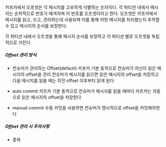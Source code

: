 
카프카에서 오프셋은 각 메시지를 고유하게 식별하는 숫자이다.
각 파티션 내에서 메시지는 순차적으로 번호가 매겨지며 이 번호를 오프셋이라고 한다.
오프셋은 카프카에서 메시지를 읽고, 쓰고, 관리하는데 사용되며 이를 통해 어떤 메시지를 처리했는지 추적할 수 있고 메시지의 순서를 보장한다.


각 파티션 내에서 오프셋을 통해 메시지 순서를 보장하고 각 파티션 별로 오프셋을 독립적으로 가진다


##### Offset 관리 방식

- 컨슈머가 관리하는 Offset(default)
카프카 기본 동작으로 컨슈머가 자신이 읽은 메시지의 offset을 관리
컨슈머가 메시지를 읽으면 읽은 메시지의 offset을 저장하고 다음 메시지를 읽을 때는 이전 offset 이후부터 읽게 된다

- auto commit
카프카 기본 동작으로 컨슈머가 메시지를 읽을 때마다 카프카는 자동으로 읽은 메시지의 offset을 저장한다

- manual commit
수동 커밋을 사용하면 컨슈머가 명시적으로 offset을 커밋해야한다


##### Offset 관리 시 주의사항

- 중복 
